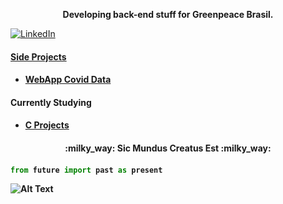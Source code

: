 <p align="center" style="font-weight:bold" color="green">Developing back-end stuff for Greenpeace Brasil.<p>
<a href="https://www.linkedin.com/in/matheus-rugolo-299a95a0/" target="_blank"><img src="https://img.shields.io/badge/LinkedIn-%230077B5.svg?&style=flat-square&logo=linkedin&logoColor=white" alt="LinkedIn">


<h4>Side Projects<h4>
  
- [WebApp Covid Data](https://brasil-covid.herokuapp.com/)


<h4>Currently Studying<h4>
  
- [C Projects](https://github.com/rby90/Project-Based-Tutorials-in-C)
  
<h4 align="center">:milky_way: Sic Mundus Creatus Est :milky_way:<h4> 
  
```python
from future import past as present
```


![Alt Text](https://media.giphy.com/media/Z9iEskuA1nmozYf806/giphy.gif)
